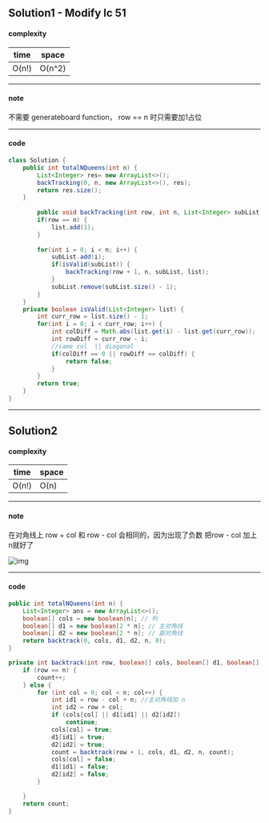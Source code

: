 ## Solution1 - Modify lc 51

#### complexity

| time  | space  |
| ----- | ------ |
| O(n!) | O(n^2) |



---

#### note

不需要 generateboard function， row == n 时只需要加1占位

---

#### code

```java
class Solution {
    public int totalNQueens(int n) {
        List<Integer> res= new ArrayList<>();
        backTracking(0, n, new ArrayList<>(), res);
        return res.size();
    }
    
        public void backTracking(int row, int n, List<Integer> subList, List<Integer> list) {
        if(row == n) {
            list.add(1);
        }
        
        for(int i = 0; i < n; i++) {
            subList.add(i);
            if(isValid(subList)) {
                backTracking(row + 1, n, subList, list);
            }
            subList.remove(subList.size() - 1);
        }
    }
    private boolean isValid(List<Integer> list) {
        int curr_row = list.size() - 1;
        for(int i = 0; i < curr_row; i++) {
            int colDiff = Math.abs(list.get(i) - list.get(curr_row));
            int rowDiff = curr_row - i;
            //same col  || diagonal
            if(colDiff == 0 || rowDiff == colDiff) {
                return false;
            }
        }
        return true;
    }
}
```

---

## Solution2 

#### complexity

| time  | space |
| ----- | ----- |
| O(n!) | O(n)  |



---

#### note

在对角线上 row + col 和 row - col 会相同的，因为出现了负数 把row - col 加上n就好了

![img](https://windliang.oss-cn-beijing.aliyuncs.com/52_2.jpg)

---

#### code

```java
public int totalNQueens(int n) {
    List<Integer> ans = new ArrayList<>();
    boolean[] cols = new boolean[n]; // 列
    boolean[] d1 = new boolean[2 * n]; // 主对角线 
    boolean[] d2 = new boolean[2 * n]; // 副对角线
    return backtrack(0, cols, d1, d2, n, 0);
}

private int backtrack(int row, boolean[] cols, boolean[] d1, boolean[] d2, int n, int count) { 
    if (row == n) {
        count++;
    } else {
        for (int col = 0; col < n; col++) {
            int id1 = row - col + n; //主对角线加 n
            int id2 = row + col;
            if (cols[col] || d1[id1] || d2[id2])
                continue;
            cols[col] = true;
            d1[id1] = true;
            d2[id2] = true;
            count = backtrack(row + 1, cols, d1, d2, n, count);
            cols[col] = false;
            d1[id1] = false;
            d2[id2] = false;
        }

    }
    return count;
}
```

